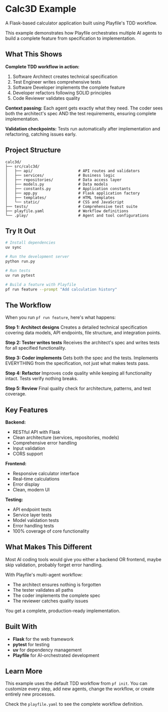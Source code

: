 # Calc3D Example

A Flask-based calculator application built using Playfile's TDD workflow.

This example demonstrates how Playfile orchestrates multiple AI agents to build a complete feature from specification to implementation.

## What This Shows

**Complete TDD workflow in action:**
1. Software Architect creates technical specification
2. Test Engineer writes comprehensive tests
3. Software Developer implements the complete feature
4. Developer refactors following SOLID principles
5. Code Reviewer validates quality

**Context passing:**
Each agent gets exactly what they need. The coder sees both the architect's spec AND the test requirements, ensuring complete implementation.

**Validation checkpoints:**
Tests run automatically after implementation and refactoring, catching issues early.

## Project Structure

```
calc3d/
├── src/calc3d/
│   ├── api/                    # API routes and validators
│   ├── services/               # Business logic
│   ├── repositories/           # Data access layer
│   ├── models.py               # Data models
│   ├── constants.py            # Application constants
│   ├── app.py                  # Flask application factory
│   ├── templates/              # HTML templates
│   └── static/                 # CSS and JavaScript
├── tests/                      # Comprehensive test suite
├── playfile.yaml               # Workflow definitions
└── .play/                      # Agent and tool configurations
```

## Try It Out

```bash
# Install dependencies
uv sync

# Run the development server
python run.py

# Run tests
uv run pytest

# Build a feature with Playfile
pf run feature --prompt "Add calculation history"
```

## The Workflow

When you run `pf run feature`, here's what happens:

**Step 1: Architect designs**
Creates a detailed technical specification covering data models, API endpoints, file structure, and integration points.

**Step 2: Tester writes tests**
Receives the architect's spec and writes tests for all specified functionality.

**Step 3: Coder implements**
Gets both the spec and the tests. Implements EVERYTHING from the specification, not just what makes tests pass.

**Step 4: Refactor**
Improves code quality while keeping all functionality intact. Tests verify nothing breaks.

**Step 5: Review**
Final quality check for architecture, patterns, and test coverage.

## Key Features

**Backend:**
- RESTful API with Flask
- Clean architecture (services, repositories, models)
- Comprehensive error handling
- Input validation
- CORS support

**Frontend:**
- Responsive calculator interface
- Real-time calculations
- Error display
- Clean, modern UI

**Testing:**
- API endpoint tests
- Service layer tests
- Model validation tests
- Error handling tests
- 100% coverage of core functionality

## What Makes This Different

Most AI coding tools would give you either a backend OR frontend, maybe skip validation, probably forget error handling.

With Playfile's multi-agent workflow:
- The architect ensures nothing is forgotten
- The tester validates all paths
- The coder implements the complete spec
- The reviewer catches quality issues

You get a complete, production-ready implementation.

## Built With

- **Flask** for the web framework
- **pytest** for testing
- **uv** for dependency management
- **Playfile** for AI-orchestrated development

## Learn More

This example uses the default TDD workflow from `pf init`. You can customize every step, add new agents, change the workflow, or create entirely new processes.

Check the `playfile.yaml` to see the complete workflow definition.
